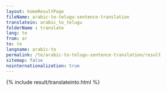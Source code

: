 ```yaml
---
layout: homeResultPage
fileName: arabic-to-telugu-sentence-translation
translatein: arabic_to_telugu
folderName : translate
lang: te
from: ar
to: te
langname: arabic-to
permalink: /te/arabic-to-telugu-sentence-translation/result
sitemap: false
nointernationalization: true
---
```

{% include result/translateinto.html %}

<script src="/js/result/translation.js" data-foldername="{{page.folderName}}" data-lang="{{page.lang}}"></script>
